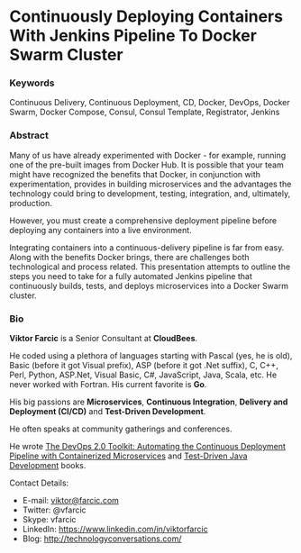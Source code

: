 Continuously Deploying Containers With Jenkins Pipeline To Docker Swarm Cluster
===============================================================================

### Keywords

Continuous Delivery, Continuous Deployment, CD, Docker, DevOps, Docker Swarm, Docker Compose, Consul, Consul Template, Registrator, Jenkins

### Abstract

Many of us have already experimented with Docker - for example, running one of the pre-built images from Docker Hub. It is possible that your team might have recognized the benefits that Docker, in conjunction with experimentation, provides in building microservices and the advantages the technology could bring to development, testing, integration, and, ultimately, production.

However, you must create a comprehensive deployment pipeline before deploying any containers into a live environment.

Integrating containers into a continuous-delivery pipeline is far from easy. Along with the benefits Docker brings, there are challenges both technological and process related. This presentation attempts to outline the steps you need to take for a fully automated Jenkins pipeline that continuously builds, tests, and deploys microservices into a Docker Swarm cluster.

### Bio

**Viktor Farcic** is a Senior Consultant at **CloudBees**.

He coded using a plethora of languages starting with Pascal (yes, he is old), Basic (before it got Visual prefix), ASP (before it got .Net suffix), C, C++, Perl, Python, ASP.Net, Visual Basic, C#, JavaScript, Java, Scala, etc. He never worked with Fortran. His current favorite is **Go**.

His big passions are **Microservices**, **Continuous Integration**, **Delivery and Deployment (CI/CD)** and **Test-Driven Development**.

He often speaks at community gatherings and conferences.

He wrote [The DevOps 2.0 Toolkit: Automating the Continuous Deployment Pipeline with Containerized Microservices](http://www.amazon.com/dp/B01BJ4V66M) and [Test-Driven Java Development](http://www.amazon.com/Test-Driven-Java-Development-Viktor-Farcic-ebook/dp/B00YSIM3SC) books.

Contact Details:

* E-mail: viktor@farcic.com
* Twitter: @vfarcic
* Skype: vfarcic
* LinkedIn: https://www.linkedin.com/in/viktorfarcic
* Blog: http://technologyconversations.com/